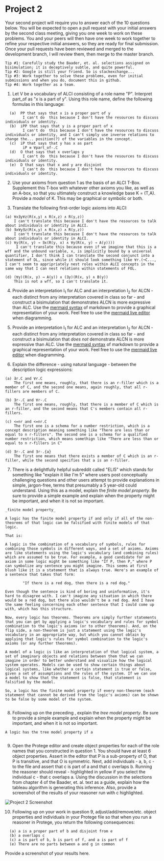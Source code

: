 # Project 2

Your second project will require you to answer each of the 10 questions below.  You will be expected to open a pull request with your initial answers by the second class meeting, giving you one week to work on these problems. You and your peers will then have one week to work together to refine your respective initial answers, so they are ready for final submission. Once your pull requests have been reviewed and merged to the development branch, I will review them, then merge to the master branch. 

```
Tip #1: Carefully study the Baader, et. al. selections assigned on bisimulation; it is deceptively subtle, and quite powerful. 
Tip #2: Google is still your friend. So is stackexchange...
Tip #3: Work together to solve these problems, even for initial submissions and when you do, document this in github. 
Tip #4: Work together as a team. 
```

1. Let V be a vocabulary of ALCI consisting of a role name "P". Interpret part_of as "x is a part of y". Using this role name, define the following formulas in this language:
```
  (a)  PP that says that x is a proper part of y
        I can't do  this because I don't have the resources to discuss individuals or identity. 
  (b)  iPP that says that y is a proper part of x
        I can't do  this because I don't have the resources to discuss individuals or identity, and I can't simply use inverse relations to change the... position(?) of the variables in the concept. 
  (c)  iP that says that y has x as part 
        iP ≡ ∀part_of-.C
  (d)  O that says that x overlaps y
        I can't do  this because I don't have the resources to discuss individuals or identity. 
  (e)  D that says that x and y are disjoint 
        I can't do  this because I don't have the resources to discuss individuals or identity. 
```

2. Use your axioms from question 1 as the basis of an ALCI T-Box. Supplement this T-box with whatever other axioms you like, as well as an A-box, so that you ultimately construct a knowledge base K = (T,A). Provide a _model_ of K. This may be graphical or symbolic or both. 

3. Translate the following first-order logic axioms into ALCI: 
```
(a) ∀x∃y∀z(R(x,y) ∧ R(x,z) ∧ R(y,z))
    I can't translate this because I don't have the resources to talk about individuals or identity in ALCI. 
(b) ∃x∀y∃z(R(x,y) ∧ R(x,z) ∧ R(y,z))
    I can't translate this because I don't have the resources to talk about individuals or identity in ALCI.
(c) ∀y(R(x, y) → ∃x(R(y, x) ∧ ∀y(R(x, y) → A(y))))
     I can't translate this because even if we imagine that this is a wff and the unbound variable, x, is implicitly bound by a universal quantifier, I don't think I can translate the second conjunct into a statement of DL, since while it should look something like ∀r.(¬C..., I can't seem to appripriately nest roles within ALCI concepts in the same way that I can nest relations within statements of FOL. 

(d) (∀y)(R(x, y) → A(y)) ∧ (∃y)(R(x, y) ∧ B(y))
    This is not a wff, so I can't translate it. 
```
4. Provide an interpretation I<sub>1</sub> for ALC and an interpretation I<sub>2</sub> for ALCN - each distinct from any interpretation covered in class so far - and construct a bisimulation that demonstrates ALCN is more expressive than ALC. Use the [mermaid syntax](https://github.com/mermaid-js/mermaid) of markdown to provide a graphical representation of your work. Feel free to use the [mermaid live editor](https://mermaid.live/) when diagramming. 

5. Provide an interpretation I<sub>1</sub> for ALC and an interpretation I<sub>2</sub> for ALCN - each distinct from any interpretation covered in class so far - and construct a bisimulation that _does not_ demonstrate ALCN is more expressive than ALC. Use the [mermaid syntax](https://github.com/mermaid-js/mermaid) of markdown to provide a graphical representation of your work. Feel free to use the [mermaid live editor](https://mermaid.live/) when diagramming. 


6. Explain the difference - using natural language - between the description logic expressions:
  ```
  (a) ∃r.C and ∀r.C
      The first one means, roughly, that there is an r-filler which is a member of C, and the second one means, again roughly, that all r-fillers are members of C.
      
  (b) ∃r-.C and ∀r-.C
      The first one means, roughly, that there is a member of C which is an r-filler, and the second means that C's members contain all r-fillers. 
      
  (c) <=nr and <=nr.C
      The first one is a schema for a number restriction, which is a concept description meaning something like "There are less than or equal to n r-fillers". The second one is a schema for a qualified number restriction, which means somethign like "There are less than or equal to n r-fillers in C"
      
  (d) ∃r-.C and ∃r-.{a} 
      The first one means that there exists a member of C which is an r-filler, while the second specifies that a is an r-filler. 
```

7. There is a delightfully helpful subreddit called "ELI5" which stands for something like "explain it like I'm 5" where users post conceptually challenging questions and other users attempt to provide explanations in simple, jargon-free, terms that presumably a 5 year-old could understand. Using this as a model, explain the _finite model property_. Be sure to provide a simple example and explain when the property might be important, and when it is not so important. 
```
_finite model property_

A logic has the finite model property if and only if all of the non-theorems of that logic can be falsified with finite models of that logic. 

That is:

A logic is the combination of a vocabulary of symbols, rules for combining those symbols in different ways, and a set of axioms. Axioms are like statements using the logic's vocabulary (and combining rules) which are assumed to be true. For example, a good candidate for an axiom in some logic might be something like "If P, then P," where P can symbolize any sentence you might imagine. This seems at first blush like it is a statement that is always true. Here's an example of a sentence that takes that form:

        "If there is a red dog, then there is a red dog."
        
Even though the sentence is kind of boring and uninformative, it's hard to disagree with. I can't imagine any situation in which there would be a red dog, but there also wouldn't be a red dog. And I have the same feeling concerning each other sentence that I could come up with, which has this structure. 

Now, every logic has theorems. Theorems are simply further statements that you can get by applying a logic's vocabulary and rules for symbol combination to the logic's axioms (or to other theorems). And, on the flip side, a non-theorem is just a statement using the logic's vocabulary in an appropriate way, but which you cannot obtain by applying that logic's rules for symbol combination to the logic's axioms (or any further theorems). 

A model of a logic is like an interpretation of that logical system, a set of imaginary objects and relations between them that we can imagine in order to better understand and visualize how the logical system operates. Models can be used to show certain things about logical systems, like whether a certain statement is true or false, given a set of assumptions and the rules of the system. If we can use a model to show that the statement is false, that statement is falsified by the model. 

So, a logic has the finite model property if every non-theorem (each statement that cannot be derived from the logic's axioms) can be shown to be false by some model of the system.


```

8. Following up on the preceding , explain the _tree model property_. Be sure to provide a simple example and explain when the property might be important, and when it is not so important. 
```
A logic has the tree model property if a 


```

9. Open the Protege editor and create object properties for each of the role names that you constructed in question 1. You should have at least 6 object properties. Assert in the editor that P is a sub-property of O, that P is transitive, and that O is symmetric. Next, add individuals - a, b, c - to the file and assert that c is part of a and that c overlaps b. Running the reasoner should reveal - highlighted in yellow if you select the individual c - that c overlaps a. Using the discussion in the selections from chapter 4 of the Baader, et. al. text as a guide, explain how the tableau algorithm is generating this inference. Also, provide a screenshot of the results of your reasoner run with c highlighted. 

![Project 2 Screenshot](https://user-images.githubusercontent.com/71295089/221626614-ded7500d-dd50-4b5f-b63c-c1d3126eb9de.png)




10. Following up on your work in question 9, adjust/add/remove/etc. object properties and individuals in your Protege file so that when you run a reasoner in Protege, you return the following consequences: 
```
  (a) a is a proper part of b and disjoint from e
  (b) a overlaps c
  (c) a is part of b, b is part of f, and a is part of f
  (e) There are no parts between a and g in common
```
Provide a screenshot of your results here. 


